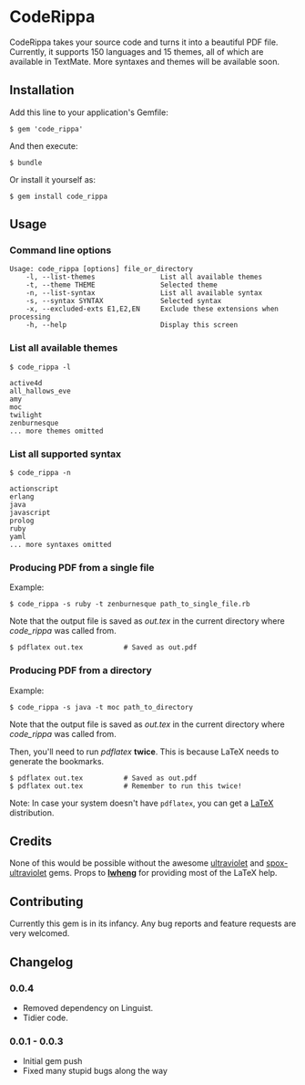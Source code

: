 # CodeRippa

CodeRippa takes your source code and turns it into a beautiful PDF file. Currently, it supports 150 languages and 15 themes, all of which are available in TextMate. More syntaxes and themes will be available soon.

## Installation

Add this line to your application's Gemfile:

	$ gem 'code_rippa'

And then execute:

	$ bundle

Or install it yourself as:

	$ gem install code_rippa

## Usage

### Command line options
	 
	Usage: code_rippa [options] file_or_directory
    	-l, --list-themes                List all available themes
    	-t, --theme THEME                Selected theme
    	-n, --list-syntax                List all available syntax
    	-s, --syntax SYNTAX              Selected syntax
    	-x, --excluded-exts E1,E2,EN     Exclude these extensions when processing
    	-h, --help                       Display this screen

### List all available themes
		
	$ code_rippa -l
	
	active4d
	all_hallows_eve
	amy
	moc
	twilight
	zenburnesque
	... more themes omitted
	
### List all supported syntax

	$ code_rippa -n
	
	actionscript
	erlang
	java
	javascript
	prolog
	ruby
	yaml
	... more syntaxes omitted
	
### Producing PDF from a single file

Example:
	
	$ code_rippa -s ruby -t zenburnesque path_to_single_file.rb

Note that the output file is saved as _out.tex_ in the current directory where _code_rippa_ was called from. 

	$ pdflatex out.tex			# Saved as out.pdf

		
### Producing PDF from a directory
	
Example:

	$ code_rippa -s java -t moc path_to_directory

Note that the output file is saved as _out.tex_ in the current directory where _code_rippa_ was called from. 

Then, you'll need to run _pdflatex_ __twice__. This is because LaTeX needs to generate the bookmarks.

	$ pdflatex out.tex			# Saved as out.pdf
	$ pdflatex out.tex			# Remember to run this twice!
	
Note: In case your system doesn't have `pdflatex`, you can get a [LaTeX](http://www.tug.org/texlive/) distribution.

## Credits

None of this would be possible without the awesome [ultraviolet](https://github.com/giom/ultraviolet) and [spox-ultraviolet](https://github.com/spox/ultraviolet) gems. Props to [__lwheng__](https://github.com/lwheng) for providing most of the LaTeX help.

## Contributing

Currently this gem is in its infancy. Any bug reports and feature requests are very welcomed.

## Changelog

### 0.0.4

- Removed dependency on Linguist.
- Tidier code.
	
### 0.0.1 - 0.0.3

- Initial gem push
- Fixed many stupid bugs along the way

